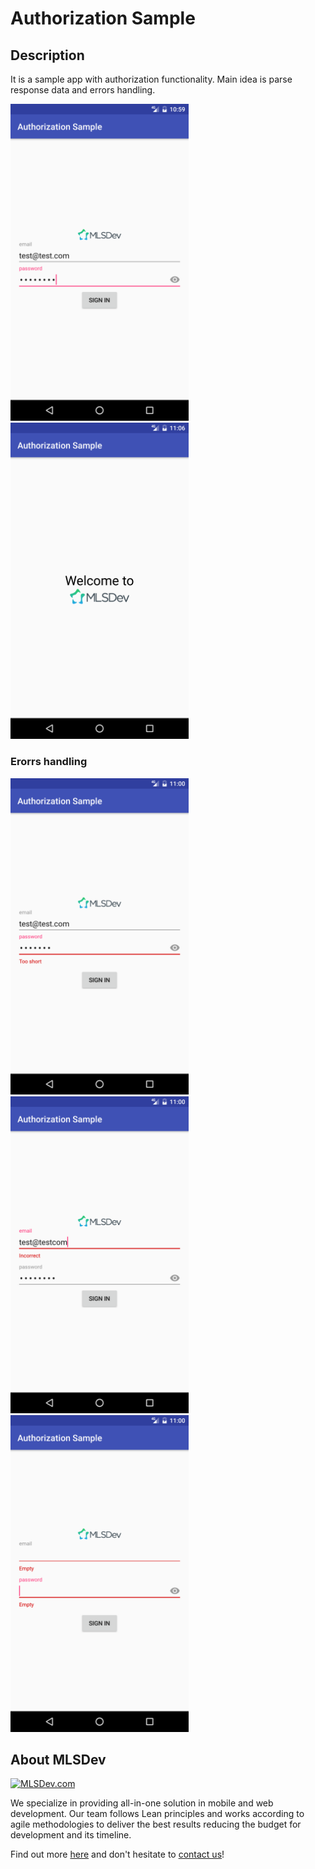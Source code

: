# Authorization Sample

## Description
It is a sample app with authorization functionality. Main idea is parse response data and errors handling.

<img src="/screenshots/1.png" width="285">
<img src="/screenshots/2.png" width="285">

### Erorrs handling
<img src="/screenshots/3.png" width="285">
<img src="/screenshots/4.png" width="285">
<img src="/screenshots/5.png" width="285">

## About MLSDev

[<img src="https://github.com/MLSDev/development-standards/raw/master/mlsdev-logo.png" alt="MLSDev.com">][mlsdev]

We specialize in providing all-in-one solution in mobile and web development. Our team follows Lean principles and works according to agile methodologies to deliver the best results reducing the budget for development and its timeline.

Find out more [here][mlsdev] and don't hesitate to [contact us][contact]!

[mlsdev]: http://mlsdev.com
[contact]: http://mlsdev.com/contact_us
